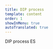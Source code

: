 ```yaml
---
title: DIP process
template: content
order: 1
showInMenu: true
autoTranslated: true
---
```


DIP process ES
